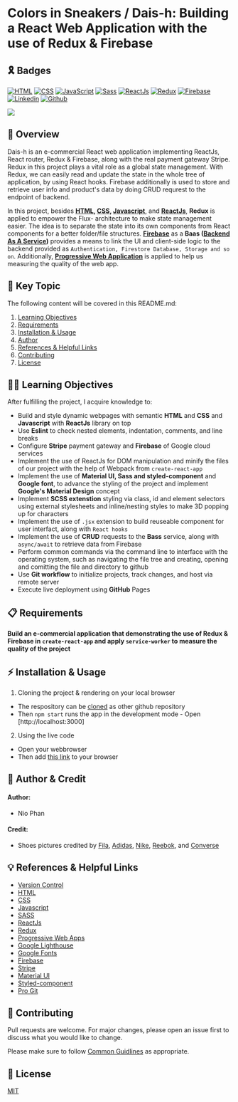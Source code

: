 # Colors in Sneakers / Dais-h: Building a React Web Application with the use of Redux & Firebase

## 🎗️ Badges
[![HTML](https://img.shields.io/badge/HTML-%23FFac45.svg?&style=for-the-badge&logo=html5&logoColor=white&color=orange)](https://developer.mozilla.org/en-US/docs/Web/HTML)
[![CSS](https://img.shields.io/badge/CSS-%23FFac45.svg?&style=for-the-badge&logo=css3&logoColor=white&color=blue)](https://developer.mozilla.org/en-US/docs/Web/CSS)
[![JavaScript](https://img.shields.io/badge/JAVASCRIPT-%23FFac45.svg?&style=for-the-badge&logo=javascript&logoColor=white&color=yellow)](https://www.ecma-international.org/publications-and-standards/standards/ecma-262/)
[![Sass](https://img.shields.io/badge/SASS-%23FFac45.svg?&style=for-the-badge&logo=sass&logoColor=white&color=cd6d93)](https://sass-lang.com/)
[![ReactJs](https://img.shields.io/badge/REACT-%23FFac45.svg?&style=for-the-badge&logo=react&logoColor=61DBFB&color=black)](https://reactjs.org/)
[![Redux](https://img.shields.io/badge/Redux-%23FFac45.svg?&style=for-the-badge&logo=redux&logoColor=764abc&color=black)](https://redux.js.org/)
[![Firebase](https://img.shields.io/badge/FIREBASE-%23FFac45.svg?&style=for-the-badge&logo=firebase&logoColor=FFA611&color=fff)](https://redux.js.org/)
[![Linkedin](https://img.shields.io/badge/linkedin-%230077B5.svg?&style=for-the-badge&logo=linkedin&logoColor=white)]([https://www.linkedin.com/](https://www.linkedin.com/in/nhan-phan-77358a141/))
[![Github](http://img.shields.io/badge/github-%231877F2.svg?&style=for-the-badge&logo=github&logoColor=white&color=black)]([https://github.com/](https://github.com/kippulainen04))


![](https://i.imgur.com/pV8A16S.png)

## 🚀 Overview
Dais-h is an e-commercial React web application implementing ReactJs, React router, Redux & Firebase, along with the real payment gateway Stripe. Redux in this project plays a vital role as a global state management. With Redux, we can easily read and update the state in the whole tree of application, by using React hooks. Firebase additionally is used to store and retrieve user info and product's data by doing CRUD requrest to the endpoint of backend.

In this project, besides **[HTML](https://en.wikipedia.org/wiki/HTML#:~:text=The%20HyperText%20Markup%20Language%20or,(HyperText%20Markup%20Language)), [CSS](https://en.wikipedia.org/wiki/CSS), [Javascript](https://en.wikipedia.org/wiki/JavaScript)**, and **[ReactJs](https://en.wikipedia.org/wiki/React_(JavaScript_library))**, **Redux** is applied to empower the  Flux- architecture to make state management easier. The idea is to separate the state into its own components from React components for a better folder/file structures. **[Firebase](https://firebase.google.com/)** as a **Baas ([Backend As A Service](https://www.businessnewsdaily.com/4992-what-is-baas.html))** provides a means to link the UI and client-side logic to the backend provided as `Authentication, Firestore Database, Storage and so on`. Additionally, **[Progressive Web Application](https://web.dev/progressive-web-apps/)** is applied to help us measuring the quality of the web app. 

## 🔑 Key Topic

The following content will be covered in this README.md:
 1. [Learning Objectives](#learning)
 2. [Requirements](#requirement)
 3. [Installation & Usage](#tools)
 4. [Author](#author)
 5. [References & Helpful Links](#links)
 6. [Contributing](#contribution)
 7. [License](#license)

<div id='learning'/> 

## 🧑‍💻 Learning Objectives

After fulfilling the project, I acquire knowledge to:
* Build and style dynamic webpages with semantic **HTML** and **CSS** and **Javascript** with **ReactJs** library on top
* Use **Eslint** to check nested elements, indentation, comments, and line breaks
* Configure **Stripe** payment gateway and **Firebase** of Google cloud services
* Implement the use of ReactJs for DOM manipulation and minify the files of our project with the help of Webpack from `create-react-app`
* Implement the use of **Material UI, Sass and styled-component** and **Google font**, to advance the styling of the project and implement **Google's Material Design** concept
* Implement **SCSS extenstion** styling via class, id and element selectors using external stylesheets and inline/nesting styles to make 3D popping up for characters
* Implement the use of `.jsx` extension to build reuseable component for user interfact, along with `React hooks`
* Implement the use of **CRUD** requests to the **Bass** service, along with `async/await` to retrieve data from Firebase
* Perform common commands via the command line to interface with the operating system, such as navigating the file tree and creating, opening and comitting the file and directory to github
* Use **Git workflow** to initialize projects, track changes, and host via remote server
* Execute live deployment using **GitHub** Pages

<div id='requirement'/> 

## 📋 Requirements

**Build an e-commercial application that demonstrating the use of Redux & Firebase in `create-react-app` and apply `service-worker` to measure the quality of the project**


<div id='tools'/>

## ⚡ Installation & Usage

1. Cloning the project & rendering on your local browser
* The respository can be [cloned](https://docs.github.com/en/repositories/creating-and-managing-repositories/cloning-a-repository) as other github repository 
* Then `npm start` runs the app in the development mode - Open [http://localhost:3000]

2. Using the live code
* Open your webbrowser
* Then add [this link](https://dais-h.netlify.app/) to your browser

<div id='author'/>

## 👥 Author & Credit 

#### Author:
* Nio Phan

#### Credit:
* Shoes pictures credited by [Fila](https://www.fila.com/), [Adidas](https://www.adidas.fi/), [Nike](https://www.nike.com/fi/), [Reebok](https://www.reebok.fi/), and [Converse](https://www.converse.com/fi)


<div id='links'/>

## 💡 References & Helpful Links
* [Version Control](https://en.wikipedia.org/wiki/Version_control)
* [HTML](https://developer.mozilla.org/en-US/docs/Web/HTML)
* [CSS](https://developer.mozilla.org/en-US/docs/Web/CSS)
* [Javascript](https://developer.mozilla.org/en-US/docs/Web/JavaScript)
* [SASS](https://sass-lang.com/documentation/)
* [ReactJs](https://reactjs.org/docs/create-a-new-react-app.html)
* [Redux](https://redux.js.org/introduction/getting-started)
* [Progressive Web Apps](https://web.dev/progressive-web-apps/)
* [Google Lighthouse](https://chrome.google.com/webstore/detail/lighthouse/blipmdconlkpinefehnmjammfjpmpbjk?hl=en)
* [Google Fonts](https://fonts.google.com/)
* [Firebase](https://firebase.google.com/)
* [Stripe](https://stripe.com/docs/checkout/quickstart)
* [Material UI](https://mui.com/material-ui/getting-started/overview/)
* [Styled-component](https://styled-components.com/docs)
* [Pro Git](https://git-scm.com/book/en/v2)


<div id='contribution'/>

## 💭 Contributing

Pull requests are welcome. For major changes, please open an issue first to discuss what you would like to change.

Please make sure to follow [Common Guidlines](https://docs.github.com/en/communities/setting-up-your-project-for-healthy-contributions/setting-guidelines-for-repository-contributors) as appropriate.

<div id='license'/>

## 📝 License
[MIT](https://choosealicense.com/licenses/mit/)


















